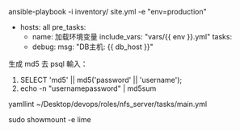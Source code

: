 ansible-playbook -i inventory/ site.yml -e "env=production"



- hosts: all
  pre_tasks:
    - name: 加载环境变量
      include_vars: "vars/{{ env }}.yml"
  tasks:
    - debug:
        msg: "DB主机: {{ db_host }}"

生成 md5 去 psql 輸入： 
1) SELECT 'md5' || md5('password' || 'username'); 
2) echo -n "usernamepassword" | md5sum


yamllint ~/Desktop/devops/roles/nfs_server/tasks/main.yml 


sudo showmount -e lime